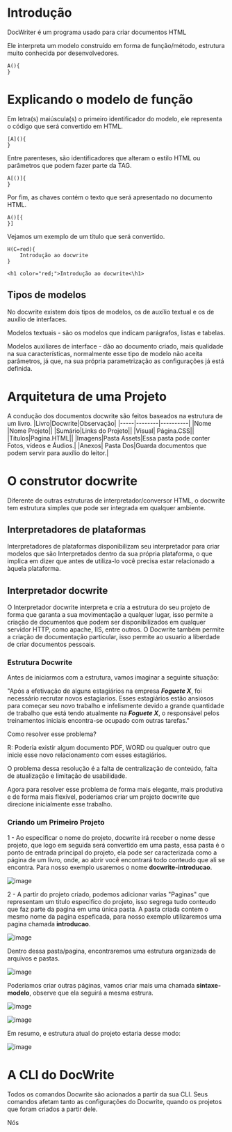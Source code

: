 # Introdução

DocWriter é um programa usado para criar documentos HTML

Ele interpreta um modelo construído em forma de função/método, estrutura muito conhecida por desenvolvedores.
```
A(){
}
```
# Explicando o modelo de função
Em letra(s) maiúscula(s) o primeiro identificador do modelo, ele representa o código que será convertido em HTML. 
```
[A](){
}
```
Entre parenteses, são identificadores que alteram o estilo HTML ou parâmetros que podem fazer parte da TAG.

```
A[()]{
}
```
Por fim, as chaves contém o texto que será apresentado no documento HTML.
```
A()[{
}]
```
Vejamos um exemplo de um título que será convertido.
```
H(C=red){
    Introdução ao docwrite
}
```
```
<h1 color="red;">Introdução ao docwrite<\h1>
```
## Tipos de modelos
No docwrite existem dois tipos de modelos, os de auxílio textual e os de auxílio de interfaces.

Modelos textuais - são os modelos que indicam parágrafos, listas e tabelas.

Modelos auxiliares de interface - dão ao documento criado, mais qualidade na sua características, normalmente esse tipo de modelo não aceita parâmetros, já que, na sua própria parametrização as configurações já está definida.

# Arquitetura de uma Projeto
A condução dos documentos docwrite são feitos baseados na estrutura de um livro.
|Livro|Docwrite|Observação|
|-----|--------|----------|
|Nome |Nome Projeto||
|Sumário|Links do Projeto||
|Visual| Página.CSS||
|Títulos|Pagina.HTML||
|Imagens|Pasta Assets|Essa pasta pode conter Fotos, vídeos e Áudios.|
|Anexos| Pasta Dos|Guarda documentos que podem servir para auxílio do leitor.|

# O construtor docwrite
Diferente de outras estruturas de interpretador/conversor HTML, o docwrite tem estrutura simples que pode ser integrada em qualquer ambiente.

## Interpretadores de plataformas
Interpretadores de plataformas disponibilizam seu interpretador para criar modelos que são Interpretados dentro da sua própria plataforma, o que implica em dizer que antes de utiliza-lo você precisa estar relacionado a àquela plataforma.

## Interpretador docwrite
O Interpretador docwrite interpreta e cria a estrutura do seu projeto de forma que garanta a sua movimentação a qualquer lugar, isso permite a criação de documentos que podem ser disponibilizados em qualquer servidor HTTP, como apache, IIS, entre outros. O Docwrite também permite a criação de documentação particular, isso permite ao usuario a liberdade de criar documentos pessoais.

### Estrutura Docwrite
Antes de iniciarmos com a estrutura, vamos imaginar a seguinte situação:

"Após a efetivação de alguns estagiários na empresa ***Foguete X***, foi necessário recrutar novos estagiarios.  Esses estagiários estão ansiosos para começar seu novo trabalho e infelismente devido a grande quantidade de trabalho que está tendo atualmente na ***Foguete X***, o responsável pelos treinamentos iniciais encontra-se ocupado com outras tarefas."

Como resolver esse problema?

R: Poderia existir algum documento PDF, WORD ou qualquer outro que inicie esse novo relacionamento com esses estagiários.

O problema dessa resolução é a falta de centralização de conteúdo, falta de atualização e limitação de usabilidade.

Agora para resolver esse problema de forma mais elegante, mais produtiva e de forma mais flexível, poderíamos criar um projeto docwrite que direcione inicialmente esse trabalho.

### Criando um Primeiro Projeto 
1 - Ao  especificar o nome do projeto, docwrite irá receber o nome desse projeto, que logo em seguida será convertido em uma pasta, essa pasta é o ponto de entrada principal do projeto, ela pode ser caracterizada como a página de um livro, onde, ao abrir você encontrará todo conteudo que ali se encontra. Para nosso exemplo usaremos o nome **docwrite-introducao**.

![image](https://user-images.githubusercontent.com/60780631/191047536-03756be2-64ef-46f6-9ddb-2248df6d03d7.png)


2 - A partir do projeto criado, podemos adicionar varias "Paginas" que representam um titulo especifico do projeto, isso segrega tudo conteudo que faz parte da pagina em uma única pasta. A pasta criada contem o mesmo nome da pagina espeficada, para nosso exemplo utilizaremos uma pagina chamada  **introducao**. 

![image](https://user-images.githubusercontent.com/60780631/191048746-6bdb3f86-7a14-475a-93fe-5d6d4802b79e.png)

Dentro dessa pasta/pagina, encontraremos uma estrutura organizada de arquivos e pastas.

![image](https://user-images.githubusercontent.com/60780631/191048899-7956e96d-3eb2-4baf-9d7b-82309c11d8e1.png)

Poderiamos criar outras páginas, vamos criar mais uma chamada **sintaxe-modelo**, observe que ela seguirá a mesma estrura.

![image](https://user-images.githubusercontent.com/60780631/191049685-ada8229c-551a-428d-b46f-4bc096da7489.png)

![image](https://user-images.githubusercontent.com/60780631/191049735-84616a8b-e5dd-4082-8546-0b5ad0473fab.png)


Em resumo, e estrutura atual do projeto estaria desse modo:

![image](https://user-images.githubusercontent.com/60780631/191051578-fd854f3b-9e13-4067-985c-a9d62b0810a4.png)

# A CLI do DocWrite
Todos os comandos Docwrite são acionados a partir da sua CLI.
Seus comandos afetam tanto as configurações do Docwrite, quando  os projetos que foram criados a partir dele.

Nós
